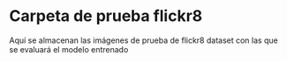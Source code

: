 <h1>Carpeta  de prueba flickr8</h1>

Aquí se almacenan las imágenes de prueba de flickr8 dataset con las que se evaluará el modelo entrenado
